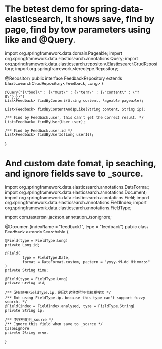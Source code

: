 # The betest demo for spring-data-elasticsearch, it shows save, find by page, find by tow parameters using like and @Query.

import org.springframework.data.domain.Pageable;
import org.springframework.data.elasticsearch.annotations.Query;
import org.springframework.data.elasticsearch.repository.ElasticsearchCrudRepository;
import org.springframework.stereotype.Repository;

@Repository
public interface FeedbackRepository extends
		ElasticsearchCrudRepository<Feedback, Long> {

	@Query("{\"bool\" : {\"must\" : {\"term\" : {\"content\" : \"?0\"}}}}")
	List<Feedback> findByContent(String content, Pageable pageable);

	List<Feedback> findByContentAndIpLike(String content, String ip);

	/** Find by Feedback.user, this can't get the correct result. */
	List<Feedback> findByUser(User user);

	/** Find by Feedback.user.id */
	List<Feedback> findByUserId(Long userId);

}

# And custom date fomat, ip seaching, and ignore fields save to _source.
import org.springframework.data.elasticsearch.annotations.DateFormat;
import org.springframework.data.elasticsearch.annotations.Document;
import org.springframework.data.elasticsearch.annotations.Field;
import org.springframework.data.elasticsearch.annotations.FieldIndex;
import org.springframework.data.elasticsearch.annotations.FieldType;

import com.fasterxml.jackson.annotation.JsonIgnore;

@Document(indexName = "feedback1", type = "feedback")
public class Feedback extends Searchable {

	@Field(type = FieldType.Long)
	private Long id;

	@Field(
			type = FieldType.Date, 
			format = DateFormat.custom, pattern = "yyyy-MM-dd HH:mm:ss"
	)
	private String time;

	@Field(type = FieldType.Long)
	private String uid;

	/** 没有使用FieldType.ip，是因为这种类型不能模糊搜索 */
	/** Not using FieldType.ip，because this type can't support fuzzy search. */
	@Field(index = FieldIndex.analyzed, type = FieldType.String)
	private String ip;

	/** 不序列化到_source */
	/** Ignore this field when save to _source */
	@JsonIgnore
	private String area;
}

